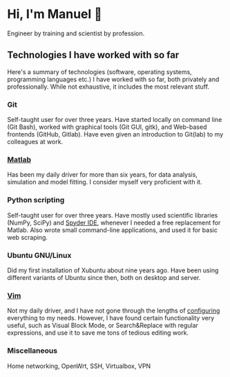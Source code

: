 # Hi, I'm Manuel 👋
Engineer by training and scientist by profession.

## Technologies I have worked with so far
Here's a summary of technologies (software, operating systems, programming languages etc.) I have worked with so far, both privately and professionally.
While not exhaustive, it includes the most relevant stuff.

### Git
Self-taught user for over three years.
Have started locally on command line (Git Bash), worked with graphical tools (Git GUI, gitk), and Web-based frontends (GitHub, Gitlab).
Have even given an introduction to Git(lab) to my colleagues at work.

### [Matlab](www.matlab.com)
Has been my daily driver for more than six years, for data analysis, simulation and model fitting.
I consider myself very proficient with it.

### Python scripting
Self-taught user for over three years.
Have mostly used scientific libraries (NumPy, SciPy) and [Spyder IDE](https://www.spyder-ide.org/), whenever I needed a free replacement for Matlab.
Also wrote small command-line applications, and used it for basic web scraping.

### Ubuntu GNU/Linux
Did my first installation of Xubuntu about nine years ago.
Have been using different variants of Ubuntu since then, both on desktop and server.

### [Vim](www.vim.org)
Not my daily driver, and I have not gone through the lengths of [configuring](https://github.com/amix/vimrc/blob/master/vimrcs/basic.vim) everything to my needs.
However, I have found certain functionality very useful, such as Visual Block Mode, or Search&Replace with regular expressions, and use it to save me tons of tedious editing work.

### Miscellaneous
Home networking, OpenWrt, SSH, Virtualbox, VPN

<!--
**winkmal/winkmal** is a ✨ _special_ ✨ repository because its `README.md` (this file) appears on your GitHub profile.

Here are some ideas to get you started:

- 🔭 I’m currently working on ...
- 🌱 I’m currently learning ...
- 👯 I’m looking to collaborate on ...
- 🤔 I’m looking for help with ...
- 💬 Ask me about ...
- 📫 How to reach me: ...
- 😄 Pronouns: ...
- ⚡ Fun fact: ...
-->
